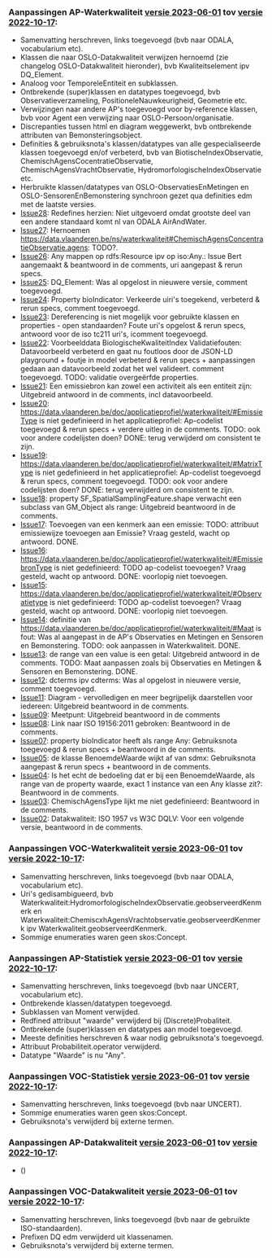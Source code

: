### Aanpassingen AP-Waterkwaliteit [versie 2023-06-01](https://data.vlaanderen.be/doc/applicatieprofiel/waterkwaliteit/kandidaatstandaard/2023-06-01/) tov [versie 2022-10-17](https://data.vlaanderen.be/doc/applicatieprofiel/waterkwaliteit/kandidaatstandaard/2022-10-17/):

- Samenvatting herschreven, links toegevoegd (bvb naar ODALA, vocabularium etc).
- Klassen die naar OSLO-Datakwaliteit verwijzen hernoemd (zie changelog OSLO-Datakwaliteit hieronder), bvb Kwaliteitselement ipv DQ_Element.
- Analoog voor TemporeleEntiteit en subklassen.
- Ontbrekende (super)klassen en datatypes toegevoegd, bvb Observatieverzameling, PositioneleNauwkeurigheid, Geometrie etc.
- Verwijzingen naar andere AP's toegevoegd voor by-reference klassen, bvb voor Agent een verwijzing naar OSLO-Persoon/organisatie.
- Discrepanties tussen html en diagram weggewerkt, bvb ontbrekende attributen van Bemonsteringsobject.
- Definities & gebruiksnota's klassen/datatypes van alle gespecialiseerde klassen toegevoegd en/of verbeterd, bvb van BiotischeIndexObservatie, ChemischAgensCocentratieObservatie, ChemischAgensVrachtObservatie, HydromorfologischeIndexObservatie etc.
- Herbruikte klassen/datatypes van OSLO-ObservatiesEnMetingen en OSLO-SensorenEnBemonstering synchroon gezet qua definities edm met de laatste versies.
- [Issue28](https://github.com/Informatievlaanderen/OSLOthema-Waterkwaliteit/issues/28): Redefines herzien: Niet uitgevoerd omdat grootste deel van een andere standaard komt nl van ODALA AirAndWater.
- [Issue27](https://github.com/Informatievlaanderen/OSLOthema-Waterkwaliteit/issues/27): Hernoemen https://data.vlaanderen.be/ns/waterkwaliteit#ChemischAgensConcentratieObservatie.agens: TODO?.
- [Issue26](): Any mappen op rdfs:Resource ipv op iso:Any.: Issue Bert aangemaakt & beantwoord in de comments, uri aangepast & rerun specs.
- [Issue25](): DQ_Element: Was al opgelost in nieuwere versie, comment toegevoegd.
- [Issue24](): Property bioIndicator: Verkeerde uiri's toegekend, verbeterd & rerun specs, comment toegevoegd.
- [Issue23](): Dereferencing is niet mogelijk voor gebruikte klassen en properties - open standaarden? Foute uri's opgelost & rerun specs, antwoord voor de iso tc211 uri's, icomment toegevoegd.
- [Issue22](): Voorbeelddata BiologischeKwaliteitIndex Validatiefouten: Datavoorbeeld verbeterd en gaat nu foutloos door de JSON-LD playground + foutje in model verbeterd & rerun specs + aanpassingen gedaan aan datavoorbeeld zodat het wel valideert. comment toegevoegd. TODO: validatie overgeërfde properties.
- [Issue21](): Een emissiebron kan zowel een activiteit als een entiteit zijn: Uitgebreid antwoord in de comments, incl datavoorbeeld.
- [Issue20](): https://data.vlaanderen.be/doc/applicatieprofiel/waterkwaliteit/#EmissieType is niet gedefinieerd in het applicatieprofiel: Ap-codelist toegevoegd & rerun specs + verdere uitleg in de comments. TODO: ook voor andere codelijsten doen? DONE: terug verwijderd om consistent te zijn.
- [Issue19](): https://data.vlaanderen.be/doc/applicatieprofiel/waterkwaliteit/#MatrixType is niet gedefinieerd in het applicatieprofiel: Ap-codelist toegevoegd & rerun specs, comment toegevoegd. TODO: ook voor andere codelijsten doen? DONE: terug verwijderd om consistent te zijn.
- [Issue18](): property SF_SpatialSamplingFeature.shape verwacht een subclass van GM_Object als range: Uitgebreid beantwoord in de comments.
- [Issue17](): Toevoegen van een kenmerk aan een emissie: TODO: attribuut emissiewijze toevoegen aan Emissie? Vraag gesteld, wacht op antwoord. DONE.
- [Issue16](): https://data.vlaanderen.be/doc/applicatieprofiel/waterkwaliteit/#EmissiebronType is niet gedefinieerd: TODO ap-codelist toevoegen? Vraag gesteld, wacht op antwoord. DONE: voorlopig niet toevoegen.
- [Issue15](): https://data.vlaanderen.be/doc/applicatieprofiel/waterkwaliteit/#Observatietype is niet gedefinieerd: TODO ap-codelist toevoegen? Vraag gesteld, wacht op antwoord. DONE: voorlopig niet toevoegen.
- [Issue14](): definitie van https://data.vlaanderen.be/doc/applicatieprofiel/waterkwaliteit/#Maat is fout: Was al aangepast in de AP's Observaties en Metingen en Sensoren en Bemonstering. TODO: ook aanpassen in Waterkwaliteit. DONE.
- [Issue13](): de range van een value is een getal: Uitgebreid antwoord in de comments. TODO: Maat aanpassen zoals bij Observaties en Metingen & Sensoren en Bemonstering. DONE.
- [Issue12](): dcterms ipv cdterms: Was al opgelost in nieuwere versie, comment toegevoegd.
- [Issue11](): Diagram - vervolledigen en meer begrijpelijk daarstellen voor iedereen: Uitgebreid beantwoord in de comments.
- [Issue09](): Meetpunt: Uitgebreid beantwoord in de comments
- [Issue08](): Link naar ISO 19156:2011 gebroken: Beantwoord in de comments.
- [Issue07](): property bioIndicator heeft als range Any: Gebruiksnota toegevoegd & rerun specs + beantwoord in de comments.
- [Issue05](): de klasse BenoemdeWaarde wijkt af van sdmx: Gebruiksnota aangepast & rerun specs + beantwoord in de comments.
- [Issue04](): Is het echt de bedoeling dat er bij een BenoemdeWaarde, als range van de property waarde, exact 1 instance van een Any klasse zit?: Beantwoord in de comments.
- [Issue03](): ChemischAgensType lijkt me niet gedefinieerd: Beantwoord in de comments.
- [Issue02](): Datakwaliteit: ISO 1957 vs W3C DQLV: Voor een volgende versie, beantwoord in de comments.

### Aanpassingen VOC-Waterkwaliteit [versie 2023-06-01](https://data.vlaanderen.be/doc/vocabularium/waterkwaliteit/kandidaatstandaard/2023-06-01/) tov [versie 2022-10-17](https://data.vlaanderen.be/doc/vocabularium/waterkwaliteit/kandidaatstandaard/2022-10-17/):

- Samenvatting herschreven, links toegevoegd (bvb naar ODALA, vocabularium etc).
- Uri's gedisambigueerd, bvb Waterkwaliteit:HydromorfologischeIndexObservatie.geobserveerdKenmerk en Waterkwaliteit:ChemiscxhAgensVrachtobservatie.geobserveerdKenmerk ipv Waterkwaliteit.geobserveerdKenmerk.
- Sommige enumeraties waren geen skos:Concept.

### Aanpassingen AP-Statistiek [versie 2023-06-01](https://data.vlaanderen.be/doc/applicatieprofiel/statistiek/kandidaatstandaard/2023-06-01/) tov [versie 2022-10-17](https://data.vlaanderen.be/doc/applicatieprofiel/statistiek/kandidaatstandaard/2022-10-17/):

- Samenvatting herschreven, links toegevoegd (bvb naar UNCERT, vocabularium etc).
- Ontbrekende klassen/datatypen toegevoegd.
- Subklassen van Moment verwijded.
- Redfined attribuut "waarde" verwijderd bij (Discrete)Probaliteit.
- Ontbrekende (super)klassen en datatypes aan model toegevoegd.
- Meeste definities herschreven & waar nodig gebruiksnota's toegevoegd.
- Attribuut Probabiliteit.operator verwijderd.
- Datatype "Waarde" is nu "Any".

### Aanpassingen VOC-Statistiek [versie 2023-06-01](https://data.vlaanderen.be/doc/vocabularium/statistiek/kandidaatstandaard/2023-06-01/) tov [versie 2022-10-17](https://data.vlaanderen.be/doc/vocabularium/statistiek/kandidaatstandaard/2022-10-17/):

- Samenvatting herschreven, links toegevoegd (bvb naar UNCERT).
- Sommige enumeraties waren geen skos:Concept.
- Gebruiksnota's verwijderd bij externe termen.

### Aanpassingen AP-Datakwaliteit [versie 2023-06-01](https://data.vlaanderen.be/doc/applicatieprofiel/datakwaliteit/kandidaatstandaard/2023-06-01/) tov [versie 2022-10-17](https://data.vlaanderen.be/doc/applicatieprofiel/datakwaliteit/kandidaatstandaard/2022-10-17/):

- ()

### Aanpassingen VOC-Datakwaliteit [versie 2023-06-01](https://data.vlaanderen.be/doc/vocabularium/datakwaliteit/kandidaatstandaard/2023-06-01/) tov [versie 2022-10-17](https://data.vlaanderen.be/doc/vocabularium/datakwaliteit/kandidaatstandaard/2022-10-17/):

- Samenvatting herschreven, links toegevoegd (bvb naar de gebruikte ISO-standaarden).
- Prefixen DQ edm verwijderd uit klassenamen.
- Gebruiksnota's verwijderd bij externe termen.
